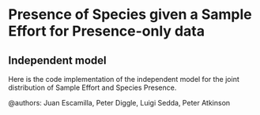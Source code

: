 # Presence of Species given a Sample Effort for Presence-only data
## Independent model
Here is the code implementation of the independent model for the joint distribution of Sample Effort and Species Presence.

@authors: Juan Escamilla, Peter Diggle, Luigi Sedda, Peter Atkinson


